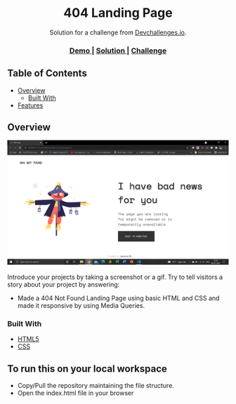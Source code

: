 <!-- Please update value in the {}  -->

<h1 align="center">404 Landing Page</h1>

<div align="center">
   Solution for a challenge from  <a href="http://devchallenges.io" target="_blank">Devchallenges.io</a>.
</div>

<div align="center">
  <h3>
    <a href="https://{your-demo-link.your-domain}">
      Demo
    </a>
    <span> | </span>
    <a href="index.html">
      Solution
    </a>
    <span> | </span>
    <a href="https://devchallenges.io/challenges/wBunSb7FPrIepJZAg0sY">
      Challenge
    </a>
  </h3>
</div>

<!-- TABLE OF CONTENTS -->

## Table of Contents

- [Overview](#overview)
  - [Built With](#built-with)
- [Features](#features)

<!-- OVERVIEW -->

## Overview

![screenshot](screenshot.png)

Introduce your projects by taking a screenshot or a gif. Try to tell visitors a story about your project by answering:

- Made a 404 Not Found Landing Page using basic HTML and CSS and made it responsive by using Media Queries.

### Built With

<!-- This section should list any major frameworks that you built your project using. Here are a few examples.-->

- [HTML5](https://html.com/)
- [CSS](https://css.com/)

## To run this on your local workspace

 - Copy/Pull the repository maintaining the file structure.
 - Open the index.html file in your browser
